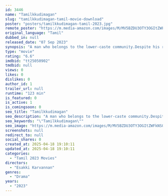 ```yaml
---
id: 3446
name: "Tamilkkudimagan"
slug: "tamilkkudimagan-tamil-movie-download"
poster: "posters/tamilkkudimagan-tamil-2023.jpg"
remote_poster: "https://m.media-amazon.com/images/M/MV5BZDU3OTY3OGItZWFkNS00OWI5LWEwZDktYmU3ZjY3Yjc5OWU1XkEyXkFqcGc@._V1_SX300.jpg"
original_language: "Tamil"
dubbed_in: null
released_date: "07 Sep 2023"
synopsis: "A man who belongs to the lower-caste community.Despite his respectable job, he has still been called by the upper caste people to perform the death rituals. However, he refrains from performing his cast-assigned job."
type: "movie"
rating: "6.6"
imdbid: "tt25050902"
tmdbid: null
views: 0
likes: 0
dislikes: 0
author_id: 1
trailer_url: null
runtime: "123 min"
is_featured: 0
is_active: 1
is_comingsoon: 0
seo_title: "Tamilkkudimagan"
seo_description: "A man who belongs to the lower-caste community.Despite his respectable job, he has still been called by the upper caste people to perform the death rituals. However, he refrains from performing his cast-assigned job."
seo_keywords: "\"Tamilkkudimagan\""
seo_image: "https://m.media-amazon.com/images/M/MV5BZDU3OTY3OGItZWFkNS00OWI5LWEwZDktYmU3ZjY3Yjc5OWU1XkEyXkFqcGc@._V1_SX300.jpg"
screenshots: null
redirect_to: null
social_shares: 0
created_at: 2025-04-18 19:10:11
updated_at: 2025-04-18 19:10:11
categories:
  - "Tamil 2023 Movies"
directors:
  - "Esakki Karvannan"
genres:
  - "Drama"
years:
  - "2023"
---
```

